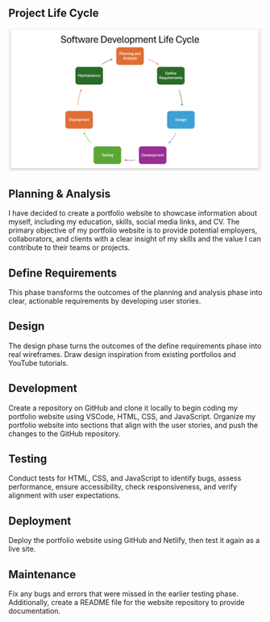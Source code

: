 ## Project Life Cycle

![Screenshot of the websites homepage on different devices](assets/images/lifecycle.png)


## Planning & Analysis

 I have decided to create a portfolio website to showcase information about myself, including my education, skills, social media links, and CV. The primary objective of my portfolio website is to provide potential employers, collaborators, and clients with a clear insight  of my skills and the value I can contribute to their teams or projects.

## Define Requirements

This phase transforms the outcomes of the planning and analysis phase into clear, actionable requirements by developing user stories.

## Design

The design phase turns the outcomes of the define requirements phase into real wireframes.
Draw design inspiration from existing portfolios and YouTube tutorials.

## Development

Create a repository on GitHub and clone it locally to begin coding my portfolio website using VSCode, HTML, CSS, and JavaScript. Organize my portfolio website into sections that align with the user stories, and push the changes to the GitHub repository.

## Testing

Conduct tests for HTML, CSS, and JavaScript to identify bugs, assess performance, ensure accessibility, check responsiveness, and verify alignment with user expectations.

## Deployment

Deploy the portfolio website using GitHub and Netlify, then test it again as a live site.

## Maintenance

Fix any bugs and errors that were missed in the earlier testing phase. Additionally, create a README file for the website repository to provide documentation.